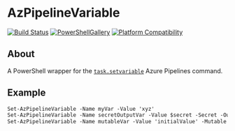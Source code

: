 # AzPipelineVariable

[![Build Status](https://dev.azure.com/william-ellis/AzPipelineVariable/_apis/build/status/william-ellis.AzPipelineVariable?branchName=main)](https://dev.azure.com/william-ellis/AzPipelineVariable/_build/latest?definitionId=1&branchName=main)
[![PowerShellGallery](https://img.shields.io/powershellgallery/v/AzPipelineVariable?label=PowerShellGallery)](https://www.powershellgallery.com/packages/AzPipelineVariable)
[![Platform Compatibility](https://img.shields.io/powershellgallery/p/AzPipelineVariable)](https://www.powershellgallery.com/packages/AzPipelineVariable)

## About

A PowerShell wrapper for the [`task.setvariable`](https://learn.microsoft.com/en-us/azure/devops/pipelines/process/set-variables-scripts) Azure Pipelines command.

## Example

```ps
Set-AzPipelineVariable -Name myVar -Value 'xyz'
Set-AzPipelineVariable -Name secretOutputVar -Value $secret -Secret -Output
Set-AzPipelineVariable -Name mutableVar -Value 'initialValue' -Mutable
```
